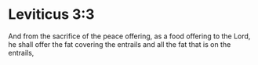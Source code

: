 # Leviticus 3:3

And from the sacrifice of the peace offering, as a food offering to the Lord, he shall offer the fat covering the entrails and all the fat that is on the entrails,
